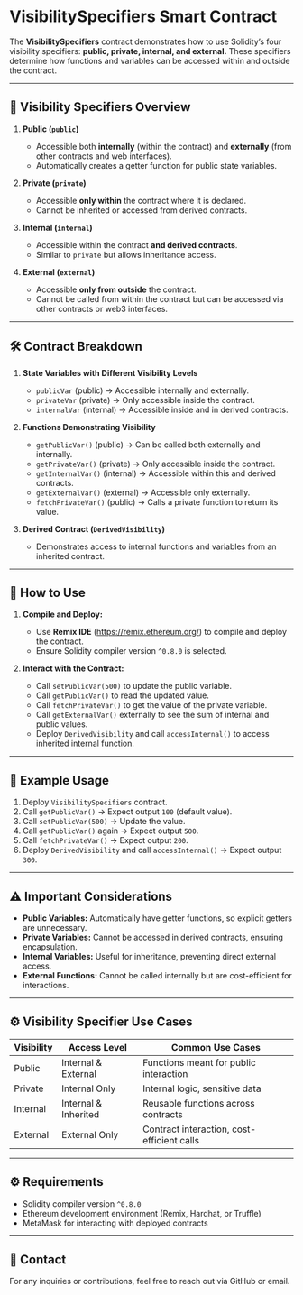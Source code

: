 # VisibilitySpecifiers Smart Contract

The **VisibilitySpecifiers** contract demonstrates how to use Solidity’s four visibility specifiers: **public, private, internal, and external.** These specifiers determine how functions and variables can be accessed within and outside the contract.

---

## 📄 Visibility Specifiers Overview

1. **Public (`public`)**  
   - Accessible both **internally** (within the contract) and **externally** (from other contracts and web interfaces).
   - Automatically creates a getter function for public state variables.

2. **Private (`private`)**  
   - Accessible **only within** the contract where it is declared.
   - Cannot be inherited or accessed from derived contracts.

3. **Internal (`internal`)**  
   - Accessible within the contract **and derived contracts**.
   - Similar to `private` but allows inheritance access.

4. **External (`external`)**  
   - Accessible **only from outside** the contract.
   - Cannot be called from within the contract but can be accessed via other contracts or web3 interfaces.

---

## 🛠️ Contract Breakdown

1. **State Variables with Different Visibility Levels**
   - `publicVar` (public) → Accessible internally and externally.
   - `privateVar` (private) → Only accessible inside the contract.
   - `internalVar` (internal) → Accessible inside and in derived contracts.

2. **Functions Demonstrating Visibility**
   - `getPublicVar()` (public) → Can be called both externally and internally.
   - `getPrivateVar()` (private) → Only accessible inside the contract.
   - `getInternalVar()` (internal) → Accessible within this and derived contracts.
   - `getExternalVar()` (external) → Accessible only externally.
   - `fetchPrivateVar()` (public) → Calls a private function to return its value.

3. **Derived Contract (`DerivedVisibility`)**
   - Demonstrates access to internal functions and variables from an inherited contract.

---

## 🚀 How to Use

1. **Compile and Deploy:**  
   - Use **Remix IDE** (https://remix.ethereum.org/) to compile and deploy the contract.
   - Ensure Solidity compiler version `^0.8.0` is selected.

2. **Interact with the Contract:**  
   - Call `setPublicVar(500)` to update the public variable.  
   - Call `getPublicVar()` to read the updated value.  
   - Call `fetchPrivateVar()` to get the value of the private variable.  
   - Call `getExternalVar()` externally to see the sum of internal and public values.  
   - Deploy `DerivedVisibility` and call `accessInternal()` to access inherited internal function.

---

## 📌 Example Usage

1. Deploy `VisibilitySpecifiers` contract.  
2. Call `getPublicVar()` → Expect output `100` (default value).  
3. Call `setPublicVar(500)` → Update the value.  
4. Call `getPublicVar()` again → Expect output `500`.  
5. Call `fetchPrivateVar()` → Expect output `200`.  
6. Deploy `DerivedVisibility` and call `accessInternal()` → Expect output `300`.

---

## ⚠️ Important Considerations

- **Public Variables:** Automatically have getter functions, so explicit getters are unnecessary.  
- **Private Variables:** Cannot be accessed in derived contracts, ensuring encapsulation.  
- **Internal Variables:** Useful for inheritance, preventing direct external access.  
- **External Functions:** Cannot be called internally but are cost-efficient for interactions.

---

## ⚙️ Visibility Specifier Use Cases

| Visibility | Access Level | Common Use Cases |
|------------|-------------|------------------|
| Public     | Internal & External | Functions meant for public interaction |
| Private    | Internal Only | Internal logic, sensitive data |
| Internal   | Internal & Inherited | Reusable functions across contracts |
| External   | External Only | Contract interaction, cost-efficient calls |

---

## ⚙️ Requirements

- Solidity compiler version `^0.8.0`
- Ethereum development environment (Remix, Hardhat, or Truffle)
- MetaMask for interacting with deployed contracts

---

## 📧 Contact

For any inquiries or contributions, feel free to reach out via GitHub or email.
